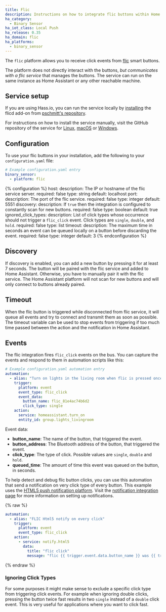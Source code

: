 ```yaml
---
title: Flic
description: Instructions on how to integrate flic buttons within Home Assistant.
ha_category:
  - Binary Sensor
ha_iot_class: Local Push
ha_release: 0.35
ha_domain: flic
ha_platforms:
  - binary_sensor
---
```


The `flic` platform allows you to receive click events from [flic](https://flic.io) smart buttons.

The platform does not directly interact with the buttons, *but communicates with a flic service* that manages the buttons. The service can run on the same instance as Home Assistant or any other reachable machine.

## Service setup

If you are using Hass.io, you can run the service locally by [installing](/hassio/installing_third_party_addons/) the flicd add-on from [pschmitt's repository](https://github.com/pschmitt/hassio-addons).

For instructions on how to install the service manually, visit the GitHub repository of the service for [Linux](https://github.com/50ButtonsEach/fliclib-linux-hci), [macOS](https://github.com/50ButtonsEach/flic-service-osx) or [Windows](https://github.com/50ButtonsEach/fliclib-windows).

## Configuration

To use your flic buttons in your installation, add the following to your `configuration.yaml` file:

```yaml
# Example configuration.yaml entry
binary_sensor:
  - platform: flic
```

{% configuration %}
host:
  description: The IP or hostname of the flic service server.
  required: false
  type: string
  default: localhost
port:
  description: The port of the flic service.
  required: false
  type: integer
  default: 5551
discovery:
  description: If `true` then the integration is configured to constantly scan for new buttons.
  required: false
  type: boolean
  default: true
ignored_click_types:
  description: List of click types whose occurrence should not trigger a `flic_click` event. Click types are `single`, `double`, and `hold`.
  required: false
  type: list
timeout:
  description: The maximum time in seconds an event can be queued locally on a button before discarding the event.
  required: false
  type: integer
  default: 3
{% endconfiguration %}

## Discovery

If discovery is enabled, you can add a new button by pressing it for at least 7 seconds. The button will be paired with the flic service and added to Home Assistant. Otherwise, you have to manually pair it with the flic service. The Home Assistant platform will not scan for new buttons and will only connect to buttons already paired.

## Timeout

When the flic button is triggered while disconnected from flic service, it will queue all events and try to connect and transmit them as soon as possible. The timeout variable can be used to stop events from triggering if too much time passed between the action and the notification in Home Assistant.

## Events

The flic integration fires `flic_click` events on the bus. You can capture the events and respond to them in automation scripts like this:

```yaml
# Example configuration.yaml automation entry
automation:
  - alias: "Turn on lights in the living room when flic is pressed once"
    trigger:
      platform: event
      event_type: flic_click
      event_data:
        button_name: flic_81e4ac74b6d2
        click_type: single
    action:
      service: homeassistant.turn_on
      entity_id: group.lights_livingroom
```

Event data:

- **button_name**: The name of the button, that triggered the event.
- **button_address**: The Bluetooth address of the button, that triggered the event.
- **click_type**: The type of click. Possible values are `single`, `double` and `hold`.
- **queued_time**: The amount of time this event was queued on the button, in seconds.

To help detect and debug flic button clicks, you can use this automation that send a notification on very click type of every button. This example uses the [HTML5 push notification platform](/integrations/html5). Visit the [notification integration page](/integrations/notify/) for more information on setting up notifications.

{% raw %}

```yaml
automation:
  - alias: "FLIC Html5 notify on every click"
    trigger:
      platform: event
      event_type: flic_click
    action:
      - service: notify.html5
        data:
          title: "flic click"
          message: "flic {{ trigger.event.data.button_name }} was {{ trigger.event.data.click_type }} clicked"
```

{% endraw %}

### Ignoring Click Types

For some purposes it might make sense to exclude a specific click type from triggering click events. For example when ignoring double clicks, pressing the button twice fast results in two `single` instead of a `double` click event. This is very useful for applications where you want to click fast.
